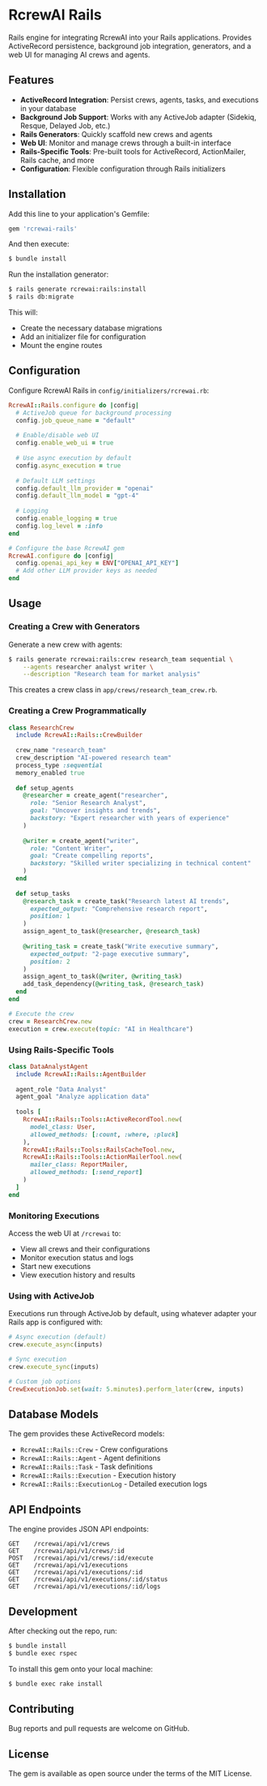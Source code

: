 # RcrewAI Rails

Rails engine for integrating RcrewAI into your Rails applications. Provides ActiveRecord persistence, background job integration, generators, and a web UI for managing AI crews and agents.

## Features

- **ActiveRecord Integration**: Persist crews, agents, tasks, and executions in your database
- **Background Job Support**: Works with any ActiveJob adapter (Sidekiq, Resque, Delayed Job, etc.)
- **Rails Generators**: Quickly scaffold new crews and agents
- **Web UI**: Monitor and manage crews through a built-in interface
- **Rails-Specific Tools**: Pre-built tools for ActiveRecord, ActionMailer, Rails cache, and more
- **Configuration**: Flexible configuration through Rails initializers

## Installation

Add this line to your application's Gemfile:

```ruby
gem 'rcrewai-rails'
```

And then execute:

```bash
$ bundle install
```

Run the installation generator:

```bash
$ rails generate rcrewai:rails:install
$ rails db:migrate
```

This will:
- Create the necessary database migrations
- Add an initializer file for configuration
- Mount the engine routes

## Configuration

Configure RcrewAI Rails in `config/initializers/rcrewai.rb`:

```ruby
RcrewAI::Rails.configure do |config|
  # ActiveJob queue for background processing
  config.job_queue_name = "default"
  
  # Enable/disable web UI
  config.enable_web_ui = true
  
  # Use async execution by default
  config.async_execution = true
  
  # Default LLM settings
  config.default_llm_provider = "openai"
  config.default_llm_model = "gpt-4"
  
  # Logging
  config.enable_logging = true
  config.log_level = :info
end

# Configure the base RcrewAI gem
RcrewAI.configure do |config|
  config.openai_api_key = ENV["OPENAI_API_KEY"]
  # Add other LLM provider keys as needed
end
```

## Usage

### Creating a Crew with Generators

Generate a new crew with agents:

```bash
$ rails generate rcrewai:rails:crew research_team sequential \
    --agents researcher analyst writer \
    --description "Research team for market analysis"
```

This creates a crew class in `app/crews/research_team_crew.rb`.

### Creating a Crew Programmatically

```ruby
class ResearchCrew
  include RcrewAI::Rails::CrewBuilder
  
  crew_name "research_team"
  crew_description "AI-powered research team"
  process_type :sequential
  memory_enabled true
  
  def setup_agents
    @researcher = create_agent("researcher",
      role: "Senior Research Analyst",
      goal: "Uncover insights and trends",
      backstory: "Expert researcher with years of experience"
    )
    
    @writer = create_agent("writer", 
      role: "Content Writer",
      goal: "Create compelling reports",
      backstory: "Skilled writer specializing in technical content"
    )
  end
  
  def setup_tasks
    @research_task = create_task("Research latest AI trends",
      expected_output: "Comprehensive research report",
      position: 1
    )
    assign_agent_to_task(@researcher, @research_task)
    
    @writing_task = create_task("Write executive summary",
      expected_output: "2-page executive summary",
      position: 2  
    )
    assign_agent_to_task(@writer, @writing_task)
    add_task_dependency(@writing_task, @research_task)
  end
end

# Execute the crew
crew = ResearchCrew.new
execution = crew.execute(topic: "AI in Healthcare")
```

### Using Rails-Specific Tools

```ruby
class DataAnalystAgent
  include RcrewAI::Rails::AgentBuilder
  
  agent_role "Data Analyst"
  agent_goal "Analyze application data"
  
  tools [
    RcrewAI::Rails::Tools::ActiveRecordTool.new(
      model_class: User,
      allowed_methods: [:count, :where, :pluck]
    ),
    RcrewAI::Rails::Tools::RailsCacheTool.new,
    RcrewAI::Rails::Tools::ActionMailerTool.new(
      mailer_class: ReportMailer,
      allowed_methods: [:send_report]
    )
  ]
end
```

### Monitoring Executions

Access the web UI at `/rcrewai` to:
- View all crews and their configurations
- Monitor execution status and logs
- Start new executions
- View execution history and results

### Using with ActiveJob

Executions run through ActiveJob by default, using whatever adapter your Rails app is configured with:

```ruby
# Async execution (default)
crew.execute_async(inputs)

# Sync execution
crew.execute_sync(inputs)

# Custom job options
CrewExecutionJob.set(wait: 5.minutes).perform_later(crew, inputs)
```

## Database Models

The gem provides these ActiveRecord models:

- `RcrewAI::Rails::Crew` - Crew configurations
- `RcrewAI::Rails::Agent` - Agent definitions
- `RcrewAI::Rails::Task` - Task definitions
- `RcrewAI::Rails::Execution` - Execution history
- `RcrewAI::Rails::ExecutionLog` - Detailed execution logs

## API Endpoints

The engine provides JSON API endpoints:

```
GET    /rcrewai/api/v1/crews
GET    /rcrewai/api/v1/crews/:id
POST   /rcrewai/api/v1/crews/:id/execute
GET    /rcrewai/api/v1/executions
GET    /rcrewai/api/v1/executions/:id
GET    /rcrewai/api/v1/executions/:id/status
GET    /rcrewai/api/v1/executions/:id/logs
```

## Development

After checking out the repo, run:

```bash
$ bundle install
$ bundle exec rspec
```

To install this gem onto your local machine:

```bash
$ bundle exec rake install
```

## Contributing

Bug reports and pull requests are welcome on GitHub.

## License

The gem is available as open source under the terms of the MIT License.